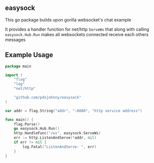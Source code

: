 easysock
---

This go package builds upon gorilla websocket's chat example

It provides a handler function for net/http `ServeWs` that along with calling
`easysock.Hub.Run` makes all websockets connected receive each others messages

Example Usage
---

```go
package main

import (
	"flag"
	"log"
	"net/http"

	"github.com/pdxjohnny/easysock"
)

var addr = flag.String("addr", ":8080", "http service address")

func main() {
	flag.Parse()
	go easysock.Hub.Run()
	http.HandleFunc("/ws", easysock.ServeWs)
	err := http.ListenAndServe(*addr, nil)
	if err != nil {
		log.Fatal("ListenAndServe: ", err)
	}
}
```
